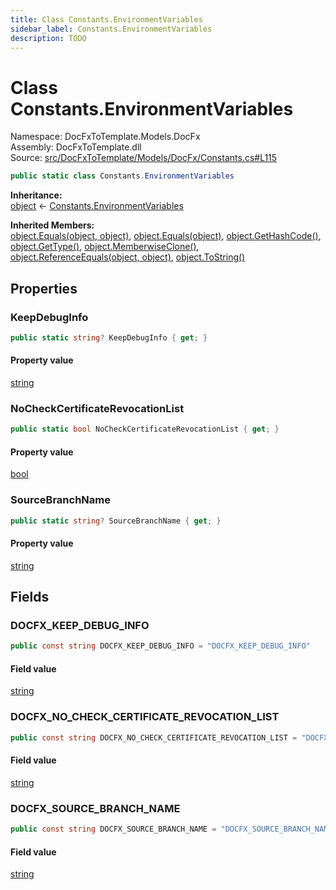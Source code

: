 ```yaml
---
title: Class Constants.EnvironmentVariables
sidebar_label: Constants.EnvironmentVariables
description: TODO
---
```


# Class Constants.EnvironmentVariables
Namespace: DocFxToTemplate.Models.DocFx   
Assembly: DocFxToTemplate.dll  
Source: [src/DocFxToTemplate/Models/DocFx/Constants.cs#L115](https://github.com/k-wojcik/DocFxToTemplate/blob/master/src/DocFxToTemplate/Models/DocFx/Constants.cs#L115)    
   

```csharp title="src/DocFxToTemplate/Models/DocFx/Constants.cs#L115" 
public static class Constants.EnvironmentVariables
```

**Inheritance:**   
[object](https://learn.microsoft.com/dotnet/api/system.object) &lt;- 
[Constants.EnvironmentVariables](../DocFxToTemplate.Models.DocFx/Constants.EnvironmentVariables)   

**Inherited Members:**   
[object.Equals(object, object)](https://learn.microsoft.com/dotnet/api/system.object.equals#system-object-equals(system-object-system-object)), [object.Equals(object)](https://learn.microsoft.com/dotnet/api/system.object.equals#system-object-equals(system-object)), [object.GetHashCode()](https://learn.microsoft.com/dotnet/api/system.object.gethashcode), [object.GetType()](https://learn.microsoft.com/dotnet/api/system.object.gettype), [object.MemberwiseClone()](https://learn.microsoft.com/dotnet/api/system.object.memberwiseclone), [object.ReferenceEquals(object, object)](https://learn.microsoft.com/dotnet/api/system.object.referenceequals), [object.ToString()](https://learn.microsoft.com/dotnet/api/system.object.tostring)   

   

## Properties
### KeepDebugInfo
   
            
```csharp title="src/DocFxToTemplate/Models/DocFx/Constants.cs#L140"
public static string? KeepDebugInfo { get; }
```   

#### Property value
[string](https://learn.microsoft.com/dotnet/api/system.string)   
   
### NoCheckCertificateRevocationList
   
            
```csharp title="src/DocFxToTemplate/Models/DocFx/Constants.cs#L142"
public static bool NoCheckCertificateRevocationList { get; }
```   

#### Property value
[bool](https://learn.microsoft.com/dotnet/api/system.boolean)   
   
### SourceBranchName
   
            
```csharp title="src/DocFxToTemplate/Models/DocFx/Constants.cs#L145"
public static string? SourceBranchName { get; }
```   

#### Property value
[string](https://learn.microsoft.com/dotnet/api/system.string)   
   
   

## Fields
### DOCFX_KEEP_DEBUG_INFO
   

```csharp title="src/DocFxToTemplate/Models/DocFx/Constants.cs#L131"
public const string DOCFX_KEEP_DEBUG_INFO = "DOCFX_KEEP_DEBUG_INFO"
```
        
#### Field value
[string](https://learn.microsoft.com/dotnet/api/system.string)   
   
### DOCFX_NO_CHECK_CERTIFICATE_REVOCATION_LIST
   

```csharp title="src/DocFxToTemplate/Models/DocFx/Constants.cs#L133"
public const string DOCFX_NO_CHECK_CERTIFICATE_REVOCATION_LIST = "DOCFX_NO_CHECK_CERTIFICATE_REVOCATION_LIST"
```
        
#### Field value
[string](https://learn.microsoft.com/dotnet/api/system.string)   
   
### DOCFX_SOURCE_BRANCH_NAME
   

```csharp title="src/DocFxToTemplate/Models/DocFx/Constants.cs#L136"
public const string DOCFX_SOURCE_BRANCH_NAME = "DOCFX_SOURCE_BRANCH_NAME"
```
        
#### Field value
[string](https://learn.microsoft.com/dotnet/api/system.string)   
   
   

   

   

   

   